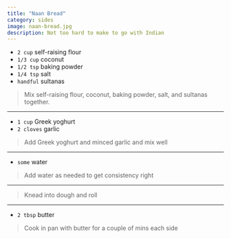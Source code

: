 ```yaml
---
title: "Naan Bread"
category: sides
image: naan-bread.jpg
description: Not too hard to make to go with Indian
---
```



* `2 cup` self-raising flour
* `1/3 cup` coconut
* `1/2 tsp` baking powder
* `1/4 tsp` salt
* `handful` sultanas

> Mix self-raising flour, coconut, baking powder, salt, and sultanas together.

---

* `1 cup` Greek yoghurt
* `2 cloves` garlic

> Add Greek yoghurt and minced garlic and mix well

---

* `some` water

> Add water as needed to get consistency right

---

> Knead into dough and roll

---

* `2 tbsp` butter

> Cook in pan with butter for a couple of mins each side

